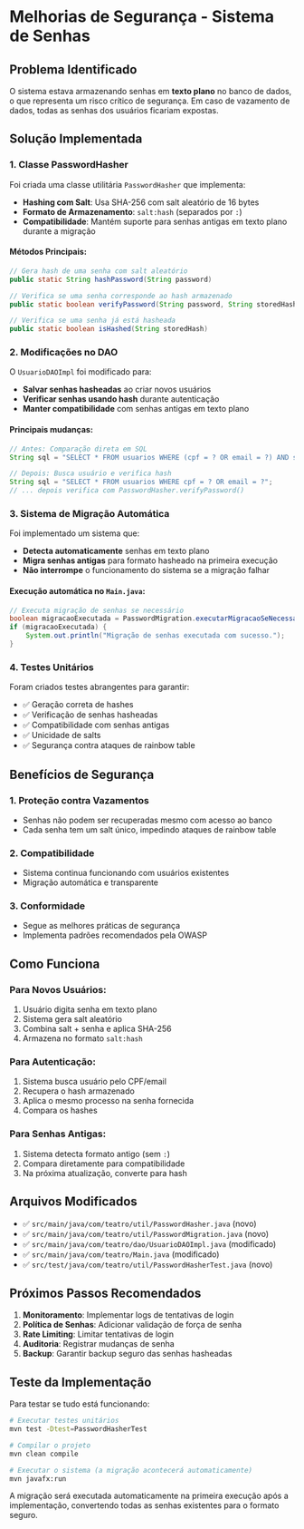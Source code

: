 # Melhorias de Segurança - Sistema de Senhas

## Problema Identificado

O sistema estava armazenando senhas em **texto plano** no banco de dados, o que representa um risco crítico de segurança. Em caso de vazamento de dados, todas as senhas dos usuários ficariam expostas.

## Solução Implementada

### 1. Classe PasswordHasher

Foi criada uma classe utilitária `PasswordHasher` que implementa:

-   **Hashing com Salt**: Usa SHA-256 com salt aleatório de 16 bytes
-   **Formato de Armazenamento**: `salt:hash` (separados por `:`)
-   **Compatibilidade**: Mantém suporte para senhas antigas em texto plano durante a migração

#### Métodos Principais:

```java
// Gera hash de uma senha com salt aleatório
public static String hashPassword(String password)

// Verifica se uma senha corresponde ao hash armazenado
public static boolean verifyPassword(String password, String storedHash)

// Verifica se uma senha já está hasheada
public static boolean isHashed(String storedHash)
```

### 2. Modificações no DAO

O `UsuarioDAOImpl` foi modificado para:

-   **Salvar senhas hasheadas** ao criar novos usuários
-   **Verificar senhas usando hash** durante autenticação
-   **Manter compatibilidade** com senhas antigas em texto plano

#### Principais mudanças:

```java
// Antes: Comparação direta em SQL
String sql = "SELECT * FROM usuarios WHERE (cpf = ? OR email = ?) AND senha = ?";

// Depois: Busca usuário e verifica hash
String sql = "SELECT * FROM usuarios WHERE cpf = ? OR email = ?";
// ... depois verifica com PasswordHasher.verifyPassword()
```

### 3. Sistema de Migração Automática

Foi implementado um sistema que:

-   **Detecta automaticamente** senhas em texto plano
-   **Migra senhas antigas** para formato hasheado na primeira execução
-   **Não interrompe** o funcionamento do sistema se a migração falhar

#### Execução automática no `Main.java`:

```java
// Executa migração de senhas se necessário
boolean migracaoExecutada = PasswordMigration.executarMigracaoSeNecessario();
if (migracaoExecutada) {
    System.out.println("Migração de senhas executada com sucesso.");
}
```

### 4. Testes Unitários

Foram criados testes abrangentes para garantir:

-   ✅ Geração correta de hashes
-   ✅ Verificação de senhas hasheadas
-   ✅ Compatibilidade com senhas antigas
-   ✅ Unicidade de salts
-   ✅ Segurança contra ataques de rainbow table

## Benefícios de Segurança

### 1. Proteção contra Vazamentos

-   Senhas não podem ser recuperadas mesmo com acesso ao banco
-   Cada senha tem um salt único, impedindo ataques de rainbow table

### 2. Compatibilidade

-   Sistema continua funcionando com usuários existentes
-   Migração automática e transparente

### 3. Conformidade

-   Segue as melhores práticas de segurança
-   Implementa padrões recomendados pela OWASP

## Como Funciona

### Para Novos Usuários:

1. Usuário digita senha em texto plano
2. Sistema gera salt aleatório
3. Combina salt + senha e aplica SHA-256
4. Armazena no formato `salt:hash`

### Para Autenticação:

1. Sistema busca usuário pelo CPF/email
2. Recupera o hash armazenado
3. Aplica o mesmo processo na senha fornecida
4. Compara os hashes

### Para Senhas Antigas:

1. Sistema detecta formato antigo (sem `:`)
2. Compara diretamente para compatibilidade
3. Na próxima atualização, converte para hash

## Arquivos Modificados

-   ✅ `src/main/java/com/teatro/util/PasswordHasher.java` (novo)
-   ✅ `src/main/java/com/teatro/util/PasswordMigration.java` (novo)
-   ✅ `src/main/java/com/teatro/dao/UsuarioDAOImpl.java` (modificado)
-   ✅ `src/main/java/com/teatro/Main.java` (modificado)
-   ✅ `src/test/java/com/teatro/util/PasswordHasherTest.java` (novo)

## Próximos Passos Recomendados

1. **Monitoramento**: Implementar logs de tentativas de login
2. **Política de Senhas**: Adicionar validação de força de senha
3. **Rate Limiting**: Limitar tentativas de login
4. **Auditoria**: Registrar mudanças de senha
5. **Backup**: Garantir backup seguro das senhas hasheadas

## Teste da Implementação

Para testar se tudo está funcionando:

```bash
# Executar testes unitários
mvn test -Dtest=PasswordHasherTest

# Compilar o projeto
mvn clean compile

# Executar o sistema (a migração acontecerá automaticamente)
mvn javafx:run
```

A migração será executada automaticamente na primeira execução após a implementação, convertendo todas as senhas existentes para o formato seguro.
